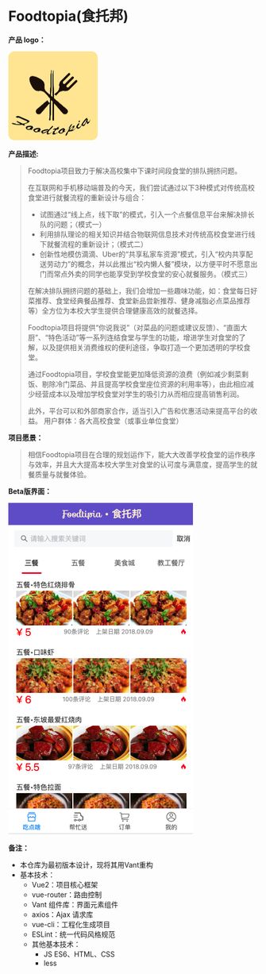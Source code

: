# Foodtopia(食托邦)

**产品 logo：**

<img src="README.assets/logo.jpeg" alt="logo" style="zoom:50%; margin:0 auto" />

**产品描述:** 

> Foodtopia项目致力于解决高校集中下课时间段食堂的排队拥挤问题。
>
> 在互联网和手机移动端普及的今天，我们尝试通过以下3种模式对传统高校食堂进行就餐流程的重新设计与组合：
>
> + 试图通过“线上点，线下取”的模式，引入一个点餐信息平台来解决排长队的问题；（模式一）
> + 利用排队理论的相关知识并结合物联网信息技术对传统高校食堂进行线下就餐流程的重新设计；（模式二）
> + 创新性地模仿滴滴、Uber的“共享私家车资源”模式，引入“校内共享配送劳动力”的概念，并以此推出“校内懒人餐”模块，以方便平时不愿意出门而常点外卖的同学也能享受到学校食堂的安心就餐服务。（模式三）
>
> 在解决排队拥挤问题的基础上，我们会增加一些趣味功能，如：食堂每日好菜推荐、食堂经典餐品推荐、食堂新品尝新推荐、健身减脂必点菜品推荐等）全方位为本校大学生提供合理健康高效的就餐选择。
>
> Foodtopia项目将提供“你说我说”（对菜品的问题或建议反馈）、“直面大厨”、“特色活动”等一系列连结食堂与学生的功能，增进学生对食堂的了解，以及提供相关消费维权的便利途径，争取打造一个更加透明的学校食堂。
>
> 通过Foodtopia项目，学校食堂能更加降低资源的浪费（例如减少剩菜剩饭、剔除冷门菜品、并且提高学校食堂座位资源的利用率等），由此相应减少经营成本以及增加学校食堂对学生的吸引力从而相应提高销售利润。
>
> 此外，平台可以和外部商家合作，适当引入广告和优惠活动来提高平台的收益。
> 用户群体：各大高校食堂（或事业单位食堂）

**项目愿景：**

> 相信Foodtopia项目在合理的规划运作下，能大大改善学校食堂的运作秩序与效率，并且大大提高本校大学生对食堂的认可度与满意度，提高学生的就餐质量与就餐体验。

**Beta版界面：**

<img src="README.assets/show.png" alt="show" style="zoom:100%; margin:0 auto" />

**备注：**

+ 本仓库为最初版本设计，现将其用Vant重构
+ 基本技术：
  + Vue2：项目核心框架
  + vue-router：路由控制
  + Vant 组件库：界面元素组件
  + axios：Ajax 请求库
  + vue-cli：工程化生成项目
  + ESLint：统一代码风格规范
  + 其他基本技术：
    + JS ES6、HTML、CSS
    + less



